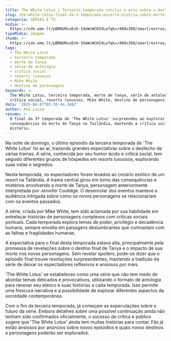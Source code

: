```yaml
---
title: The White Lotus | Terceira temporada conclui o arco sobre a morte de Tanya?
slug: the-white-lotus-final-da-3-temporada-encerra-histria-sobre-morte-de-tanya
categoria: SÉRIES E TV
midia: >-
  https://cdn.ome.lt/pBMAURxuEnh-1HaWcWCH24Lo7qk=/480x360/smart/extras/conteudos/white-lotus-final-belinda.png
tipoMidia: imagem
thumb: >-
  https://cdn.ome.lt/pBMAURxuEnh-1HaWcWCH24Lo7qk=/480x360/smart/extras/conteudos/white-lotus-final-belinda.png
tags:
  - The White Lotus
  - terceira temporada
  - morte de Tanya
  - série de antologia
  - crítica social
  - resorts luxuosos
  - Mike White
  - destino de personagens
keywords: >-
  The White Lotus, terceira temporada, morte de Tanya, série de antologia,
  crítica social, resorts luxuosos, Mike White, destino de personagens
data: '2025-04-07T03:30:44.340Z'
author: Ana Luiza
resumo: >-
  O final da 3ª temporada de 'The White Lotus' surpreendeu ao explorar as
  consequências da morte de Tanya na Tailândia, mantendo a crítica social e o
  mistério.
---
```


Na noite de domingo, o último episódio da terceira temporada de 'The White Lotus' foi ao ar, trazendo grandes expectativas sobre o desfecho de várias tramas. A série, conhecida por seu humor ácido e crítica social, tem seguido diferentes grupos de hóspedes em resorts luxuosos, explorando suas vidas e segredos.

Nesta temporada, os espectadores foram levados ao cenário exótico de um resort na Tailândia. A trama central girou em torno das consequências e mistérios envolvendo a morte de Tanya, personagem anteriormente interpretada por Jennifer Coolidge. O desenrolar dos eventos manteve a audiência intrigada sobre como os novos personagens se relacionariam com os eventos passados.

A série, criada por Mike White, tem sido aclamada por sua habilidade em entrelaçar histórias de personagens complexos com críticas sociais pontuais. Cada temporada explora temas de poder, privilégio e decadência humana, sempre envolta em paisagens deslumbrantes que contrastam com as falhas e fragilidades humanas.

A expectativa para o final desta temporada estava alta, principalmente pela promessa de revelações sobre o destino final de Tanya e o impacto de sua morte nos novos personagens. Sem revelar spoilers, pode-se dizer que o episódio final trouxe resoluções surpreendentes, mantendo a tradição da série de deixar os espectadores reflexivos e ansiosos por mais.

'The White Lotus' se estabeleceu como uma série que não tem medo de abordar temas delicados e provocativos, utilizando o formato de antologia para renovar seu elenco e suas histórias a cada temporada. Isso permite uma frescura narrativa e a possibilidade de explorar diferentes aspectos da sociedade contemporânea.

Com o fim da terceira temporada, já começam as especulações sobre o futuro da série. Embora detalhes sobre uma possível continuação ainda não tenham sido confirmados oficialmente, o sucesso de crítica e público sugere que 'The White Lotus' ainda tem muitas histórias para contar. Fãs já estão ansiosos por anúncios sobre novos episódios e quais novos destinos e personagens poderão ser explorados.
